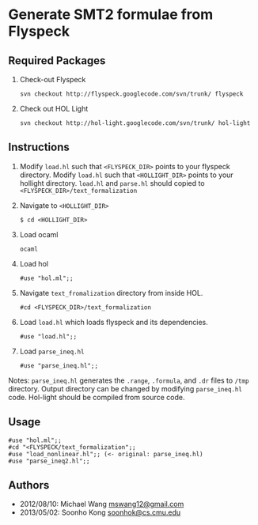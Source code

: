 Generate SMT2 formulae from Flyspeck
====================================

Required Packages
-----------------

 1. Check-out Flyspeck

    ```
    svn checkout http://flyspeck.googlecode.com/svn/trunk/ flyspeck
    ```

 2. Check out HOL Light

    ```
    svn checkout http://hol-light.googlecode.com/svn/trunk/ hol-light
    ```


Instructions
------------

 1. Modify ``load.hl`` such that ``<FLYSPECK_DIR>`` points to your flyspeck directory.
   Modify ``load.hl`` such that ``<HOLLIGHT_DIR>`` points to your hollight directory.
   ``load.hl`` and ``parse.hl`` should copied to ``<FLYSPECK_DIR>/text_formalization``

 2. Navigate to ``<HOLLIGHT_DIR>``

    ```
    $ cd <HOLLIGHT_DIR>
    ```

 3. Load ocaml

    ```
    ocaml
    ```

 4. Load hol

    ```
    #use "hol.ml";;
    ```

 5. Navigate ``text_fromalization`` directory from inside HOL.

    ```
    #cd <FLYSPECK_DIR>/text_formalization
    ```

 6. Load ``load.hl`` which loads flyspeck and its dependencies.

    ```
    #use "load.hl";;
    ```

 7. Load ``parse_ineq.hl``

    ```
    #use "parse_ineq.hl";;
    ```

Notes: ``parse_ineq.hl`` generates the ``.range``, ``.formula``, and ``.dr`` files to ``/tmp`` directory. Output directory can be changed by modifying ``parse_ineq.hl`` code. Hol-light should be compiled from source code.


Usage
-----

```
#use "hol.ml";;
#cd "<FLYSPECK/text_formalization";;
#use "load_nonlinear.hl";; (<- original: parse_ineq.hl)
#use "parse_ineq2.hl";;
```

Authors
-------
 * 2012/08/10: Michael Wang <mswang12@gmail.com>
 * 2013/05/02: Soonho Kong <soonhok@cs.cmu.edu>
